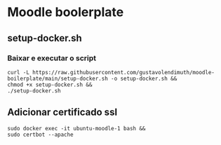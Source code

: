 # Moodle boolerplate

## setup-docker.sh

### Baixar e executar o script

```
curl -L https://raw.githubusercontent.com/gustavolendimuth/moodle-boilerplate/main/setup-docker.sh -o setup-docker.sh &&
chmod +x setup-docker.sh &&
./setup-docker.sh
```

## Adicionar certificado ssl

```
sudo docker exec -it ubuntu-moodle-1 bash &&
sudo certbot --apache
```
